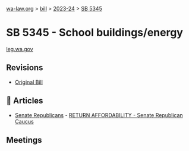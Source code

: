 [wa-law.org](/) > [bill](/bill/) > [2023-24](/bill/2023-24/) > [SB 5345](/bill/2023-24/sb/5345/)

# SB 5345 - School buildings/energy
[leg.wa.gov](https://app.leg.wa.gov/billsummary?BillNumber=5345&Year=2023&Initiative=false)

## Revisions
* [Original Bill](1/)

## 📰 Articles
* [Senate Republicans](/org/senate_republicans/) - [RETURN AFFORDABILITY - Senate Republican Caucus](https://src.wastateleg.org/hot-topics/return-affordability/#:~:text=SB%205345%20(Schoesler):)

## Meetings